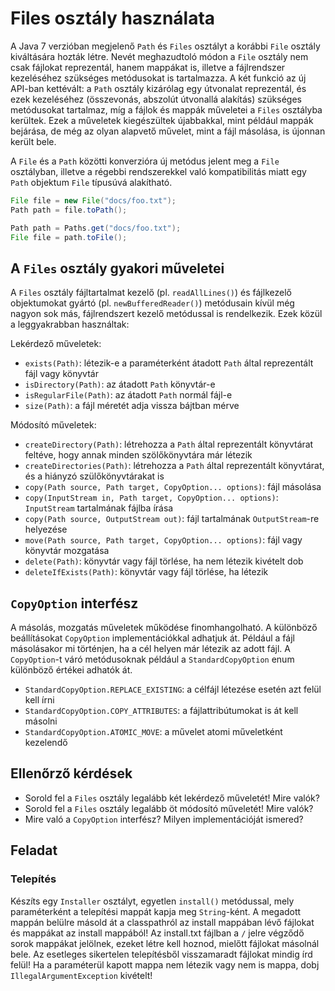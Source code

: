 # Files osztály használata

A Java 7 verzióban megjelenő `Path` és `Files` osztályt a korábbi `File` osztály 
kiváltására hozták létre. Nevét meghazudtoló módon a `File` osztály nem csak fájlokat 
reprezentál, hanem mappákat is, illetve a fájlrendszer kezeléséhez szükséges 
metódusokat is tartalmazza. A két funkció az új API-ban kettévált: a `Path` osztály 
kizárólag egy útvonalat reprezentál, és ezek kezeléséhez (összevonás, abszolút 
útvonallá alakítás) szükséges metódusokat tartalmaz, míg a fájlok és mappák műveletei a 
`Files` osztályba kerültek. Ezek a műveletek kiegészültek újabbakkal, mint például 
mappák bejárása, de még az olyan alapvető művelet, mint a fájl másolása, is újonnan 
került bele.

A `File` és a `Path` közötti konverzióra új metódus jelent meg a `File` osztályban, 
illetve a régebbi rendszerekkel való kompatibilitás miatt egy `Path` objektum `File` 
típusúvá alakítható.

```java
File file = new File("docs/foo.txt");
Path path = file.toPath();
```

```java
Path path = Paths.get("docs/foo.txt");
File file = path.toFile();
```

## A `Files` osztály gyakori műveletei

A `Files` osztály fájltartalmat kezelő (pl. `readAllLines()`) és fájlkezelő 
objektumokat gyártó (pl. `newBufferedReader()`) metódusain kívül még nagyon sok más, 
fájlrendszert kezelő metódussal is rendelkezik. Ezek közül a leggyakrabban használtak:

Lekérdező műveletek:

* `exists(Path)`: létezik-e a paraméterként átadott `Path` által 
reprezentált fájl vagy könyvtár
* `isDirectory(Path)`: az átadott `Path` könyvtár-e
* `isRegularFile(Path)`: az átadott `Path` normál fájl-e
* `size(Path)`: a fájl méretét adja vissza bájtban mérve

Módosító műveletek:

* `createDirectory(Path)`: létrehozza a `Path` által reprezentált könyvtárat 
feltéve, hogy annak minden szölőkönyvtára már létezik
* `createDirectories(Path)`: létrehozza a `Path` által reprezentált könyvtárat, és 
a hiányzó szülőkönyvtárakat is
* `copy(Path source, Path target, CopyOption... options)`: fájl másolása
* `copy(InputStream in, Path target, CopyOption... options)`: `InputStream` tartalmának 
fájlba írása
* `copy(Path source, OutputStream out)`: fájl tartalmának `OutputStream`-re helyezése 
* `move(Path source, Path target, CopyOption... options)`: fájl vagy könyvtár mozgatása
* `delete(Path)`: könyvtár vagy fájl törlése, ha nem létezik kivételt dob
* `deleteIfExists(Path)`: könyvtár vagy fájl törlése, ha létezik

## `CopyOption` interfész

A másolás, mozgatás műveletek működése finomhangolható. A különböző beállításokat `CopyOption` 
implementációkkal adhatjuk át. Például a fájl másolásakor mi történjen, ha a cél helyen már 
létezik az adott fájl. A `CopyOption`-t váró metódusoknak például a `StandardCopyOption` enum 
különböző értékei adhatók át.

* `StandardCopyOption.REPLACE_EXISTING`: a célfájl létezése esetén azt felül kell írni
* `StandardCopyOption.COPY_ATTRIBUTES`: a fájlattribútumokat is át kell másolni
* `StandardCopyOption.ATOMIC_MOVE`: a művelet atomi műveletként kezelendő

## Ellenőrző kérdések

* Sorold fel a `Files` osztály legalább két lekérdező műveletét! Mire valók?
* Sorold fel a `Files` osztály legalább öt módosító műveletét! Mire valók?
* Mire való a `CopyOption` interfész? Milyen implementációját ismered?

## Feladat

### Telepítés

Készíts egy `Installer` osztályt, egyetlen `install()` metódussal, mely paraméterként a 
telepítési mappát kapja meg `String`-ként. A megadott mappán belülre másold át a 
classpathról az install mappában lévő fájlokat és mappákat az install mappából! Az install.txt 
fájlban a `/` jelre végződő sorok mappákat jelölnek, ezeket létre kell hoznod, mielőtt fájlokat 
másolnál bele. Az esetleges sikertelen telepítésből visszamaradt fájlokat mindig írd felül!
Ha a paraméterül kapott mappa nem létezik vagy nem is mappa, dobj `IllegalArgumentException` kivételt!


